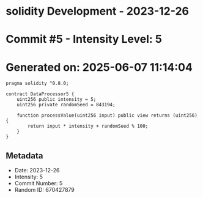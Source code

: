 ﻿# solidity Development - 2023-12-26
# Commit #5 - Intensity Level: 5
# Generated on: 2025-06-07 11:14:04
```solidity
pragma solidity ^0.8.0;

contract DataProcessor5 {
    uint256 public intensity = 5;
    uint256 private randomSeed = 843194;

    function processValue(uint256 input) public view returns (uint256) {
        return input * intensity + randomSeed % 100;
    }
}
```
## Metadata
- Date: 2023-12-26
- Intensity: 5
- Commit Number: 5
- Random ID: 670427879
